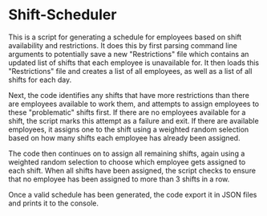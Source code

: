 # Shift-Scheduler
This is a script for generating a schedule for employees based on shift availability and restrictions. It does this by first parsing command line arguments to potentially save a new "Restrictions" file which contains an updated list of shifts that each employee is unavailable for. It then loads this "Restrictions" file and creates a list of all employees, as well as a list of all shifts for each day.

Next, the code identifies any shifts that have more restrictions than there are employees available to work them, and attempts to assign employees to these "problematic" shifts first. If there are no employees available for a shift, the script marks this attempt as a failure and exit. If there are available employees, it assigns one to the shift using a weighted random selection based on how many shifts each employee has already been assigned.

The code then continues on to assign all remaining shifts, again using a weighted random selection to choose which employee gets assigned to each shift. When all shifts have been assigned, the script checks to ensure that no employee has been assigned to more than 3 shifts in a row.

Once a valid schedule has been generated, the code export it in JSON files and prints it to the console.
